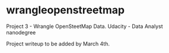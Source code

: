 # wrangleopenstreetmap
Project 3 - Wrangle OpenSteetMap Data. Udacity - Data Analyst nanodegree

Project writeup to be added by March 4th.
